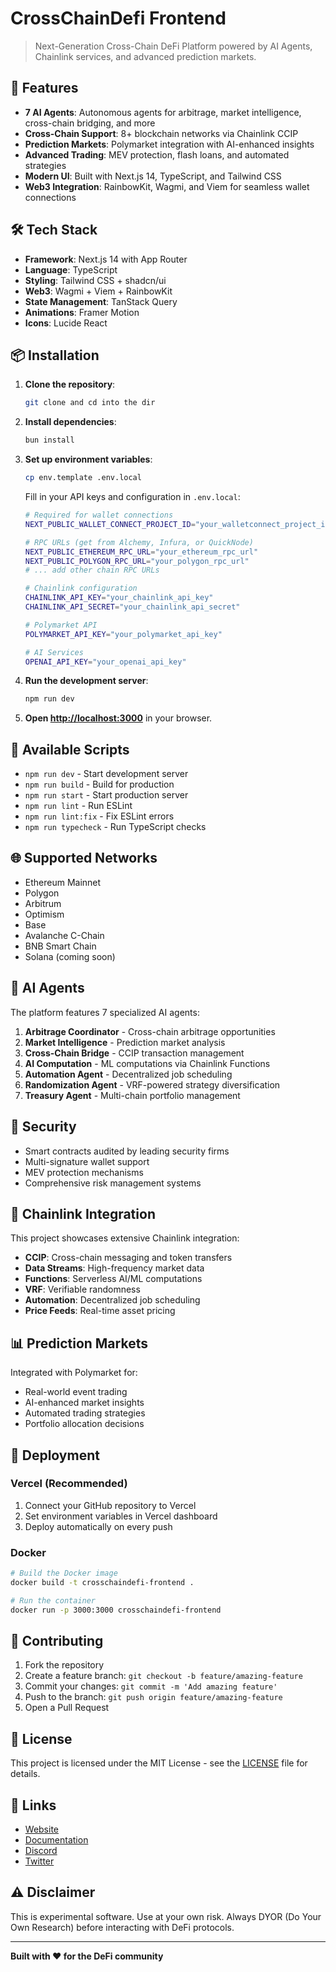 # CrossChainDefi Frontend

> Next-Generation Cross-Chain DeFi Platform powered by AI Agents, Chainlink services, and advanced prediction markets.

## 🚀 Features

- **7 AI Agents**: Autonomous agents for arbitrage, market intelligence, cross-chain bridging, and more
- **Cross-Chain Support**: 8+ blockchain networks via Chainlink CCIP
- **Prediction Markets**: Polymarket integration with AI-enhanced insights
- **Advanced Trading**: MEV protection, flash loans, and automated strategies
- **Modern UI**: Built with Next.js 14, TypeScript, and Tailwind CSS
- **Web3 Integration**: RainbowKit, Wagmi, and Viem for seamless wallet connections

## 🛠 Tech Stack

- **Framework**: Next.js 14 with App Router
- **Language**: TypeScript
- **Styling**: Tailwind CSS + shadcn/ui
- **Web3**: Wagmi + Viem + RainbowKit
- **State Management**: TanStack Query
- **Animations**: Framer Motion
- **Icons**: Lucide React

## 📦 Installation

1. **Clone the repository**:
   ```bash
   git clone and cd into the dir
   ```

2. **Install dependencies**:
   ```bash
   bun install
   ```

3. **Set up environment variables**:
   ```bash
   cp env.template .env.local
   ```
   
   Fill in your API keys and configuration in `.env.local`:
   ```bash
   # Required for wallet connections
   NEXT_PUBLIC_WALLET_CONNECT_PROJECT_ID="your_walletconnect_project_id"
   
   # RPC URLs (get from Alchemy, Infura, or QuickNode)
   NEXT_PUBLIC_ETHEREUM_RPC_URL="your_ethereum_rpc_url"
   NEXT_PUBLIC_POLYGON_RPC_URL="your_polygon_rpc_url"
   # ... add other chain RPC URLs
   
   # Chainlink configuration
   CHAINLINK_API_KEY="your_chainlink_api_key"
   CHAINLINK_API_SECRET="your_chainlink_api_secret"
   
   # Polymarket API
   POLYMARKET_API_KEY="your_polymarket_api_key"
   
   # AI Services
   OPENAI_API_KEY="your_openai_api_key"
   ```

4. **Run the development server**:
   ```bash
   npm run dev
   ```

5. **Open [http://localhost:3000](http://localhost:3000)** in your browser.

## 🔧 Available Scripts

- `npm run dev` - Start development server
- `npm run build` - Build for production
- `npm run start` - Start production server
- `npm run lint` - Run ESLint
- `npm run lint:fix` - Fix ESLint errors
- `npm run typecheck` - Run TypeScript checks

## 🌐 Supported Networks

- Ethereum Mainnet
- Polygon
- Arbitrum
- Optimism
- Base
- Avalanche C-Chain
- BNB Smart Chain
- Solana (coming soon)

## 🤖 AI Agents

The platform features 7 specialized AI agents:

1. **Arbitrage Coordinator** - Cross-chain arbitrage opportunities
2. **Market Intelligence** - Prediction market analysis
3. **Cross-Chain Bridge** - CCIP transaction management
4. **AI Computation** - ML computations via Chainlink Functions
5. **Automation Agent** - Decentralized job scheduling
6. **Randomization Agent** - VRF-powered strategy diversification
7. **Treasury Agent** - Multi-chain portfolio management

## 🔐 Security

- Smart contracts audited by leading security firms
- Multi-signature wallet support
- MEV protection mechanisms
- Comprehensive risk management systems

## 🎯 Chainlink Integration

This project showcases extensive Chainlink integration:

- **CCIP**: Cross-chain messaging and token transfers
- **Data Streams**: High-frequency market data
- **Functions**: Serverless AI/ML computations
- **VRF**: Verifiable randomness
- **Automation**: Decentralized job scheduling
- **Price Feeds**: Real-time asset pricing

## 📊 Prediction Markets

Integrated with Polymarket for:
- Real-world event trading
- AI-enhanced market insights
- Automated trading strategies
- Portfolio allocation decisions

## 🚀 Deployment

### Vercel (Recommended)

1. Connect your GitHub repository to Vercel
2. Set environment variables in Vercel dashboard
3. Deploy automatically on every push

### Docker

```bash
# Build the Docker image
docker build -t crosschaindefi-frontend .

# Run the container
docker run -p 3000:3000 crosschaindefi-frontend
```

## 🤝 Contributing

1. Fork the repository
2. Create a feature branch: `git checkout -b feature/amazing-feature`
3. Commit your changes: `git commit -m 'Add amazing feature'`
4. Push to the branch: `git push origin feature/amazing-feature`
5. Open a Pull Request

## 📝 License

This project is licensed under the MIT License - see the [LICENSE](LICENSE) file for details.

## 🔗 Links

- [Website](https://crosschaindefi.com)
- [Documentation](https://docs.crosschaindefi.com)
- [Discord](https://discord.gg/crosschaindefi)
- [Twitter](https://twitter.com/crosschaindefi)

## ⚠️ Disclaimer

This is experimental software. Use at your own risk. Always DYOR (Do Your Own Research) before interacting with DeFi protocols.

---

**Built with ❤️ for the DeFi community**
